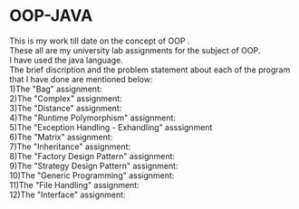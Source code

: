 # OOP-JAVA
This is my work till date on the concept of OOP .
<br>
These all are my university lab assignments for the subject of OOP.
<br>
I have used the java language.
<br>
The brief discription and the problem statement about each of the program that I have done are mentioned below:
<br>
1)The "Bag" assignment:
<br>
2)The "Complex" assignment:
<br>
3)The "Distance" assignment:
<br>
4)The "Runtime Polymorphism" assignment:
<br>
5)The "Exception Handling - Exhandling" asssignment
<br>
6)The "Matrix" assignment:
<br>
7)The "Inheritance" assignment:
<br>
8)The "Factory Design Pattern" assignment:
<br>
9)The "Strategy Design Pattern" assignment:
<br>
10)The "Generic Programming" assignment:
<br>
11)The "File Handling" assignment:
<br>
12)The "Interface" assignment:
<br>
<br>
